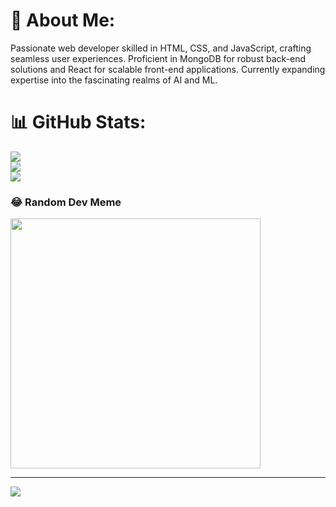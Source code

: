# 💫 About Me:
Passionate web developer skilled in HTML, CSS, and JavaScript, crafting seamless user experiences. Proficient in MongoDB for robust back-end solutions and React for scalable front-end applications. Currently expanding expertise into the fascinating realms of AI and ML.

# 📊 GitHub Stats:
![](https://github-readme-stats.vercel.app/api?username=mansylokhande01&theme=dark&hide_border=false&include_all_commits=false&count_private=false)<br/>
![](https://github-readme-streak-stats.herokuapp.com/?user=mansylokhande01&theme=dark&hide_border=false)<br/>
![](https://github-readme-stats.vercel.app/api/top-langs/?username=mansylokhande01&theme=dark&hide_border=false&include_all_commits=false&count_private=false&layout=compact)

### 😂 Random Dev Meme
<img src='https://randommeme-five.vercel.app/' style="height: 400px;"/>

---
[![](https://visitcount.itsvg.in/api?id=mansylokhande01&icon=0&color=0)](https://visitcount.itsvg.in)

<!-- Proudly created with GPRM ( https://gprm.itsvg.in ) -->
